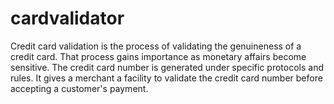 # cardvalidator
Credit card validation is the process of validating the genuineness of a credit card. That process gains importance as monetary affairs become sensitive. The credit card number is generated under specific protocols and rules. It gives a merchant a facility to validate the credit card number before accepting a customer's payment.
